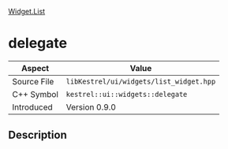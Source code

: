[Widget.List](index.md)
# delegate
| Aspect | Value |
| --- | --- |
| Source File | `libKestrel/ui/widgets/list_widget.hpp` |
| C++ Symbol | `kestrel::ui::widgets::delegate` |
| Introduced | Version 0.9.0 |
## Description
